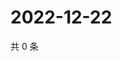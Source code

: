 # 2022-12-22

共 0 条

<!-- BEGIN WEIBO -->
<!-- 最后更新时间 Thu Dec 22 2022 07:13:48 GMT+0800 (China Standard Time) -->

<!-- END WEIBO -->
